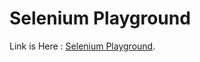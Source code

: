 # Selenium Playground

Link is Here : [Selenium Playground](https://selenium-test-react.vercel.app/).
